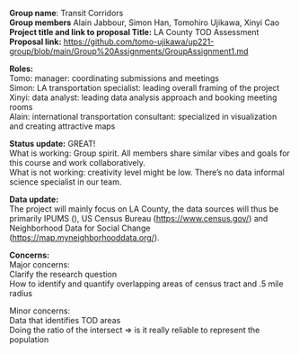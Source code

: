 **Group name**: Transit Corridors  
**Group members** Alain Jabbour, Simon Han, Tomohiro Ujikawa, Xinyi Cao  
**Project title and link to proposal Title:** LA County TOD Assessment  
**Proposal link:** https://github.com/tomo-ujikawa/up221-group/blob/main/Group%20Assignments/GroupAssignment1.md

**Roles:**  
Tomo: manager: coordinating submissions and meetings  
Simon: LA transportation specialist: leading overall framing of the project  
Xinyi: data analyst: leading data analysis approach and booking meeting rooms  
Alain: international transportation consultant: specialized in visualization and creating attractive maps  

**Status update:** GREAT!  
What is working: Group spirit. All members share similar vibes and goals for this course and work collaboratively.  
What is not working: creativity level might be low. There’s no data informal science specialist in our team.

**Data update:**   
The project will mainly focus on LA County, the data sources will thus be primarily IPUMS (), US Census Bureau (https://www.census.gov/) and Neighborhood Data for Social Change (https://map.myneighborhooddata.org/).

**Concerns:**   
Major concerns:  
Clarify the research question  
How to identify and quantify overlapping areas of census tract and .5 mile radius 

Minor concerns:  
Data that identifies TOD areas  
Doing the ratio of the intersect => is it really reliable to represent the population
